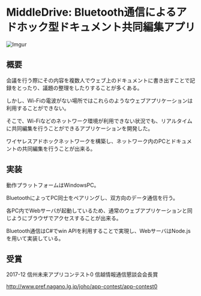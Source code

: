 # MiddleDrive: Bluetooth通信によるアドホック型ドキュメント共同編集アプリ

![Imgur](https://i.imgur.com/BRsLtMM.png)

## 概要

会議を行う際にその内容を複数人でウェブ上のドキュメントに書き出すことで記録をとったり、議題の整理をしたりすることが多くある。

しかし、Wi-Fiの電波がない場所ではこれらのようなウェブアプリケーションは利用することができない。

そこで、Wi-Fiなどのネットワーク環境が利用できない状況でも、リアルタイムに共同編集を行うことができるアプリケーションを開発した。

ワイヤレスアドホックネットワークを構築し、ネットワーク内のPCとドキュメントの共同編集を行うことが出来る。

## 実装

動作プラットフォームはWindowsPC。

BluetoothによってPC同士をペアリングし、双方向のデータ通信を行う。

各PC内でWebサーバが起動しているため、通常のウェブアプリケーションと同じようにブラウザでアクセスすることが出来る。

Bluetooth通信はC#でwin APIを利用することで実現し、WebサーバはNode.jsを用いて実装している。

## 受賞

2017-12 信州未来アプリコンテスト0 信越情報通信懇談会会長賞

http://www.pref.nagano.lg.jp/joho/app-contest/app-contest0
